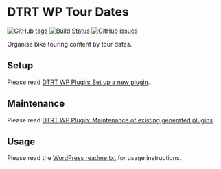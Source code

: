 # DTRT WP Tour Dates

[![GitHub tags](https://img.shields.io/github/tag/dotherightthing/wpdtrt-tourdates.svg)](https://github.com/dotherightthing/wpdtrt-tourdates/tags) [![Build Status](https://travis-ci.org/dotherightthing/wpdtrt-tourdates.svg?branch=wpplugin)](https://travis-ci.org/dotherightthing/wpdtrt-tourdates) [![GitHub issues](https://img.shields.io/github/issues/dotherightthing/wpdtrt-tourdates.svg)](https://github.com/dotherightthing/wpdtrt-tourdates/issues)

Organise bike touring content by tour dates.

## Setup

Please read [DTRT WP Plugin: Set up a new plugin](https://github.com/dotherightthing/wpdtrt-plugin#set-up-a-new-plugin).

## Maintenance

Please read [DTRT WP Plugin: Maintenance of existing generated plugins](https://github.com/dotherightthing/wpdtrt-plugin#maintenance-of-existing-generated-plugins).

## Usage

Please read the [WordPress readme.txt](readme.txt) for usage instructions.

